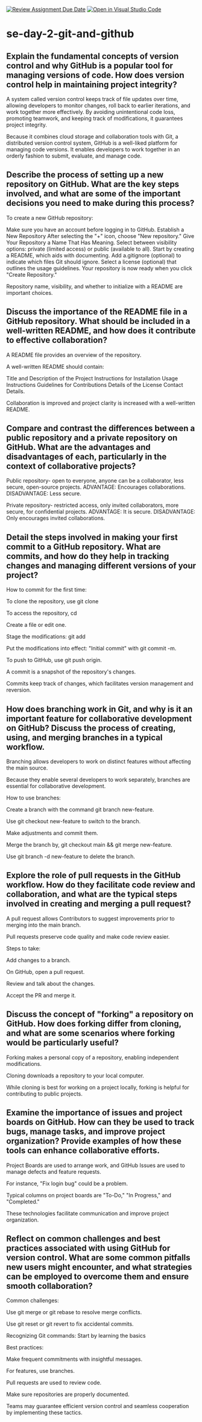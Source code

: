 [![Review Assignment Due Date](https://classroom.github.com/assets/deadline-readme-button-22041afd0340ce965d47ae6ef1cefeee28c7c493a6346c4f15d667ab976d596c.svg)](https://classroom.github.com/a/8wgCKhpZ)
[![Open in Visual Studio Code](https://classroom.github.com/assets/open-in-vscode-2e0aaae1b6195c2367325f4f02e2d04e9abb55f0b24a779b69b11b9e10269abc.svg)](https://classroom.github.com/online_ide?assignment_repo_id=18414967&assignment_repo_type=AssignmentRepo)
# se-day-2-git-and-github
## Explain the fundamental concepts of version control and why GitHub is a popular tool for managing versions of code. How does version control help in maintaining project integrity?

A system called version control keeps track of file updates over time, allowing developers to monitor changes, roll back to earlier iterations, and work together more effectively.  By avoiding unintentional code loss, promoting teamwork, and keeping track of modifications, it guarantees project integrity.

Because it combines cloud storage and collaboration tools with Git, a distributed version control system, GitHub is a well-liked platform for managing code versions.  It enables developers to work together in an orderly fashion to submit, evaluate, and manage code.
## Describe the process of setting up a new repository on GitHub. What are the key steps involved, and what are some of the important decisions you need to make during this process?

To create a new GitHub repository:

 Make sure you have an account before logging in to GitHub.
 Establish a New Repository  After selecting the "+" icon, choose "New repository."
 Give Your Repository a Name That Has Meaning.
 Select between visibility options: private (limited access) or public (available to all).
 Start by creating a README, which aids with documenting.
 Add a.gitignore (optional) to indicate which files Git should ignore.
 Select a license (optional) that outlines the usage guidelines.
 Your repository is now ready when you click "Create Repository."

 Repository name, visibility, and whether to initialize with a README are important choices.

## Discuss the importance of the README file in a GitHub repository. What should be included in a well-written README, and how does it contribute to effective collaboration?

A README file provides an overview of the repository. 

 A well-written README should contain:

 Title and Description of the Project
 Instructions for Installation
 Usage Instructions
 Guidelines for Contributions
 Details of the License
 Contact Details.

Collaboration is improved and project clarity is increased with a well-written README.

## Compare and contrast the differences between a public repository and a private repository on GitHub. What are the advantages and disadvantages of each, particularly in the context of collaborative projects?

Public repository- open to everyone, anyone can be a collaborator, less secure, open-source projects.
ADVANTAGE: Encourages collaborations.
DISADVANTAGE: Less secure.

Private repository- restricted access, only invited collaborators, more secure, for confidential projects.
ADVANTAGE: It is secure.
DISADVANTAGE: Only encourages invited collaborations.

## Detail the steps involved in making your first commit to a GitHub repository. What are commits, and how do they help in tracking changes and managing different versions of your project?

How to commit for the first time:

 To clone the repository, use git clone <repository-url> 

 To access the repository, cd <repository-name>

 Create a file or edit one.

 Stage the modifications:  git add <file-name>

 Put the modifications into effect:  "Initial commit" with git commit -m.

 To push to GitHub, use git push origin.

A commit is a snapshot of the repository's changes.

Commits keep track of changes, which facilitates version management and reversion.

## How does branching work in Git, and why is it an important feature for collaborative development on GitHub? Discuss the process of creating, using, and merging branches in a typical workflow.

Branching allows developers to work on distinct features without affecting the main source.  

Because they enable several developers to work separately, branches are essential for collaborative development.

How to use branches:

 Create a branch with the command git branch new-feature.

 Use git checkout new-feature to switch to the branch.

 Make adjustments and commit them.

 Merge the branch by, git checkout main && git merge new-feature.

 Use git branch -d new-feature to delete the branch.

## Explore the role of pull requests in the GitHub workflow. How do they facilitate code review and collaboration, and what are the typical steps involved in creating and merging a pull request?

A pull request allows Contributors to suggest improvements prior to merging into the main branch. 

Pull requests preserve code quality and make code review easier.

Steps to take:

 Add changes to a branch.

 On GitHub, open a pull request.

 Review and talk about the changes.

 Accept the PR and merge it.


## Discuss the concept of "forking" a repository on GitHub. How does forking differ from cloning, and what are some scenarios where forking would be particularly useful?

Forking makes a personal copy of a repository, enabling independent modifications.

Cloning downloads a repository to your local computer.

 While cloning is best for working on a project locally, forking is helpful for contributing to public projects.

## Examine the importance of issues and project boards on GitHub. How can they be used to track bugs, manage tasks, and improve project organization? Provide examples of how these tools can enhance collaborative efforts.

Project Boards are used to arrange work, and GitHub Issues are used to manage defects and feature requests.

 For instance, "Fix login bug" could be a problem.

 Typical columns on project boards are "To-Do," "In Progress," and "Completed."

 These technologies facilitate communication and improve project organization.


## Reflect on common challenges and best practices associated with using GitHub for version control. What are some common pitfalls new users might encounter, and what strategies can be employed to overcome them and ensure smooth collaboration?

Common challenges:

 Use git merge or git rebase to resolve merge conflicts.

 Use git reset or git revert to fix accidental commits.

 Recognizing Git commands: Start by learning the basics

Best practices:

 Make frequent commitments with insightful messages.

 For features, use branches.

 Pull requests are used to review code.

 Make sure repositories are properly documented.

Teams may guarantee efficient version control and seamless cooperation by implementing these tactics.

